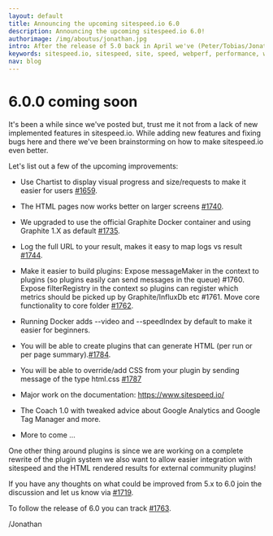 ```yaml
---
layout: default
title: Announcing the upcoming sitespeed.io 6.0
description: Announcing the upcoming sitespeed.io 6.0!
authorimage: /img/aboutus/jonathan.jpg
intro: After the release of 5.0 back in April we've (Peter/Tobias/Jonathan) decided to take things to the next level and are introducing the coming 6.0.
keywords: sitespeed.io, sitespeed, site, speed, webperf, performance, web, wpo
nav: blog
---
```


# 6.0.0 coming soon

It's been a while since we've posted but, trust me it not from a lack of new implemented features in sitespeed.io. While adding new features and fixing bugs here and there we've been brainstorming on how to make sitespeed.io even better.

Let's list out a few of the upcoming improvements:

* Use Chartist to display visual progress and size/requests to make it easier for users [#1659](https://github.com/sitespeedio/sitespeed.io/issues/1659).

* The HTML pages now works better on larger screens [#1740](https://github.com/sitespeedio/sitespeed.io/issues/1740).

* We upgraded to use the official Graphite Docker container and using Graphite 1.X as default [#1735](https://github.com/sitespeedio/sitespeed.io/issues/1735).

* Log the full URL to your result, makes it easy to map logs vs result [#1744](https://github.com/sitespeedio/sitespeed.io/issues/1744).

* Make it easier to build plugins: Expose messageMaker in the context to plugins (so plugins easily can send messages in the queue) #1760. Expose filterRegistry in the context so plugins can register which metrics should be picked up by Graphite/InfluxDb etc #1761. Move core functionality to core folder [#1762](https://github.com/sitespeedio/sitespeed.io/issues/1762).

* Running Docker adds --video and --speedIndex by default to make it easier for beginners.

* You will be able to create plugins that can generate HTML (per run or per page summary).[#1784](https://github.com/sitespeedio/sitespeed.io/issues/1784).

* You will be able to override/add CSS from your plugin by sending message of the type html.css [#1787](https://github.com/sitespeedio/sitespeed.io/issues/1787)

* Major work on the documentation: https://www.sitespeed.io/

* The Coach 1.0 with tweaked advice about Google Analytics and Google Tag Manager and more.

* More to come ...

One other thing around plugins is since we are working on a complete rewrite of the plugin system we also want to allow easier integration with sitespeed and the HTML rendered results for external community plugins! 

If you have any thoughts on what could be improved from 5.x to 6.0 join the discussion and let us know via [#1719](https://github.com/sitespeedio/sitespeed.io/issues/1719).

To follow the release of 6.0 you can track [#1763](https://github.com/sitespeedio/sitespeed.io/issues/1763).

/Jonathan
